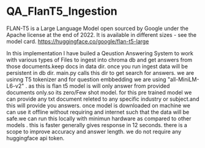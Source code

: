 # QA_FlanT5_Ingestion


FLAN-T5 is a Large Language Model open sourced by Google under the Apache license at the end of 2022. It is available in different sizes - see the model card.
https://huggingface.co/google/flan-t5-large

In this implementation I have builed a Qeustion Answering System to work with various types of Files to ingest into chroma db and get answers from those documents.keep docs in data dir.
once you run ingest data will be persistent in db dir. main.py calls this dir to get search for answers.
we are usinng T5 tokenizer and for question embbedding we are using "all-MiniLM-L6-v2" .
as this is flan t5 model is will only answer from provided documents only.so its zero/Few shot model. for this pre trained model we can provide any txt document releted to any specific industry or subject.and this will provide you answers.
once model is downloaded on machine we can use it offline without requiring and internet such that the data will be safe.we can run this locally with minimun hardware as compared to other models .
this is faster generally gives response in 12 seconds. there is a scope to improve accuracy and answer length.
we do not require any huggingface api token.
